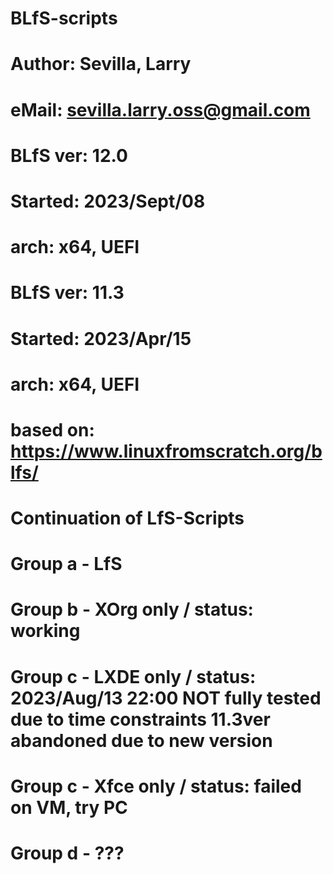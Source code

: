 # BLfS-scripts
#
# Author: Sevilla, Larry
#  eMail: sevilla.larry.oss@gmail.com
#
#
# BLfS ver: 12.0
# Started: 2023/Sept/08
# arch: x64, UEFI
#
# BLfS ver: 11.3
# Started: 2023/Apr/15
# arch: x64, UEFI
#
# based on: https://www.linuxfromscratch.org/blfs/
#
# Continuation of LfS-Scripts
#
# Group a - LfS
# Group b - XOrg only / status: working
# Group c - LXDE only / status: 2023/Aug/13 22:00 NOT fully tested due to time constraints 11.3ver abandoned due to new version
#
# Group c - Xfce only / status: failed on VM, try PC
# Group d - ???
#

